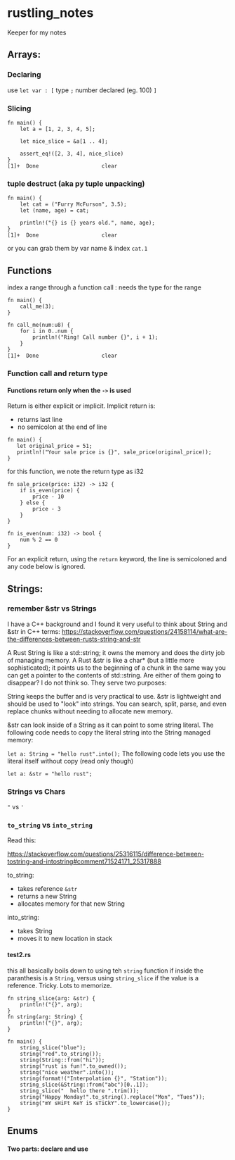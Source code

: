 # rustling_notes
Keeper for my notes

##  Arrays:

###  Declaring
use `let var : [` type `;` number declared (eg. 100) `]`

###  Slicing
```
fn main() {
    let a = [1, 2, 3, 4, 5];

    let nice_slice = &a[1 .. 4];

    assert_eq!([2, 3, 4], nice_slice)
}
[1]+  Done                    clear
```
### tuple destruct (aka py tuple unpacking)
```
fn main() {
    let cat = ("Furry McFurson", 3.5);
    let (name, age) = cat;

    println!("{} is {} years old.", name, age);
}
[1]+  Done                    clear
```
or you can grab them by var name & index ``` cat.1 ```

##  Functions

index a range through a function call :  needs the type for the range
```
fn main() {
    call_me(3);
}

fn call_me(num:u8) {
    for i in 0..num {
        println!("Ring! Call number {}", i + 1);
    }
}
[1]+  Done                    clear
```
### Function call and return type

#### Functions return only when the ```->``` is used

Return is either explicit or implicit.  Implicit return is:
 - returns last line
 - no semicolon at the end of line

 ```
 fn main() {
    let original_price = 51;
    println!("Your sale price is {}", sale_price(original_price));
}
```
for this function, we note the return type as i32
```
fn sale_price(price: i32) -> i32 {
    if is_even(price) {
        price - 10
    } else {
        price - 3
    }
}

fn is_even(num: i32) -> bool {
    num % 2 == 0
}
 ```
For an explicit return, using the ```return``` keyword, the line is semicoloned and any code below is ignored.



##  Strings:

### remember &str vs Strings 

I have a C++ background and I found it very useful to think about String and &str in C++ terms:
https://stackoverflow.com/questions/24158114/what-are-the-differences-between-rusts-string-and-str

A Rust String is like a std::string; it owns the memory and does the dirty job of managing memory.
A Rust &str is like a char* (but a little more sophisticated); it points us to the beginning of a chunk in the same way you can get a pointer to the contents of std::string.
Are either of them going to disappear? I do not think so. They serve two purposes:

String keeps the buffer and is very practical to use. &str is lightweight and should be used to "look" into strings. You can search, split, parse, and even replace chunks without needing to allocate new memory.

&str can look inside of a String as it can point to some string literal. The following code needs to copy the literal string into the String managed memory:

```let a: String = "hello rust".into();```
The following code lets you use the literal itself without copy (read only though)

```
let a: &str = "hello rust";
```

### Strings vs Chars

``` " ``` vs ``` ' ```

### ```to_string``` vs ```into_string```


Read this:

https://stackoverflow.com/questions/25316115/difference-between-tostring-and-intostring#comment71524171_25317888


to_string:
 - takes reference ```&str```
 - returns a new String  
 - allocates memory for that new String
 
into_string:
  - takes String
  - moves it to new location in stack

#### test2.rs
this all basically boils down to using teh ```string``` function if inside the paranthesis is a ```String```, versus using ```string_slice``` if the value is a reference.  Tricky.  Lots to memorize. 


```
fn string_slice(arg: &str) {
    println!("{}", arg);
}
fn string(arg: String) {
    println!("{}", arg);
}

fn main() {
    string_slice("blue");
    string("red".to_string());
    string(String::from("hi"));
    string("rust is fun!".to_owned());
    string("nice weather".into());
    string(format!("Interpolation {}", "Station"));
    string_slice(&String::from("abc")[0..1]);
    string_slice("  hello there ".trim());
    string("Happy Monday!".to_string().replace("Mon", "Tues"));
    string("mY sHiFt KeY iS sTiCkY".to_lowercase());
}
```

##  Enums

####  Two parts: declare and use


